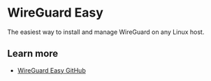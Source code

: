 # WireGuard Easy

The easiest way to install and manage WireGuard on any Linux host.

## Learn more
- [WireGuard Easy GitHub](https://github.com/wg-easy/wg-easy)